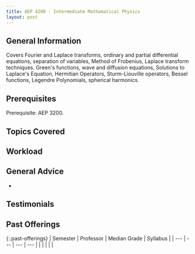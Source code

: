 ```yaml
---
title: AEP 4200 - Intermediate Mathamatical Physics
layout: post
---
```


<link rel="stylesheet" href="/main.css">

## General Information

Covers Fourier and Laplace transforms, ordinary and partial differential equations, separation of variables, Method of Frobenius, Laplace transform techniques. Green's functions, wave and diffusion equations, Solutions to Laplace's Equation, Hermitian Operators, Sturm-Liouville operators, Bessel functions, Legendre Polynomials, spherical harmonics.

## Prerequisites

Prerequisite: AEP 3200.

## Topics Covered



## Workload


## General Advice

  - 

## Testimonials



## Past Offerings

{:.past-offerings}
| Semester | Professor | Median Grade | Syllabus |
| --- | --- | --- | --- |
|  |  |  |  |
